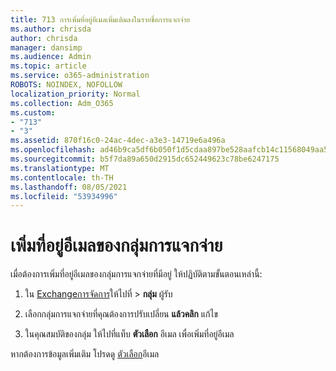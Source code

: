 ```yaml
---
title: 713 การเพิ่มที่อยู่อีเมลเพิ่มเติมลงในรายชื่อการแจกจ่าย
ms.author: chrisda
author: chrisda
manager: dansimp
ms.audience: Admin
ms.topic: article
ms.service: o365-administration
ROBOTS: NOINDEX, NOFOLLOW
localization_priority: Normal
ms.collection: Adm_O365
ms.custom:
- "713"
- "3"
ms.assetid: 870f16c0-24ac-4dec-a3e3-14719e6a496a
ms.openlocfilehash: ad46b9ca5df6b050f1d5cdaa897be528aafcb14c11568049aa512c4f65645392
ms.sourcegitcommit: b5f7da89a650d2915dc652449623c78be6247175
ms.translationtype: MT
ms.contentlocale: th-TH
ms.lasthandoff: 08/05/2021
ms.locfileid: "53934996"
---
```

# <a name="add-an-email-address-for-a-distribution-group"></a>เพิ่มที่อยู่อีเมลของกลุ่มการแจกจ่าย

เมื่อต้องการเพิ่มที่อยู่อีเมลของกลุ่มการแจกจ่ายที่มีอยู่ ให้ปฏิบัติตามขั้นตอนเหล่านี้:

1. ใน [Exchangeการจัดการ](https://outlook.office365.com/ecp/)ให้ไปที่ \> **กลุ่ม** ผู้รับ

2. เลือกกลุ่มการแจกจ่ายที่คุณต้องการปรับเปลี่ยน **แล้วคลิก** แก้ไข

3. ในคุณสมบัติของกลุ่ม ให้ไปที่แท็บ **ตัวเลือก** อีเมล เพื่อเพิ่มที่อยู่อีเมล 

หากต้องการข้อมูลเพิ่มเติม โปรดดู [ตัวเลือก](https://technet.microsoft.com/library/bb124513.aspx#emailoptions)อีเมล

